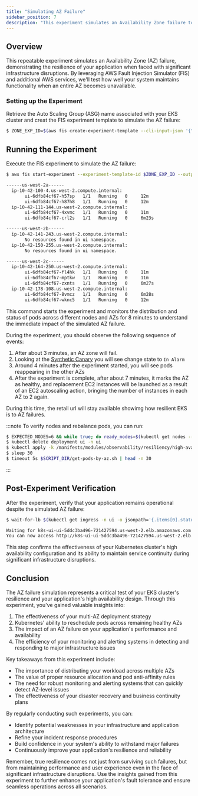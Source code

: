 ```yaml
---
title: "Simulating AZ Failure"
sidebar_position: 7
description: "This experiment simulates an Availability Zone failure to test the resilience of your Kubernetes environment hosted on AWS EKS."
---
```


## Overview

This repeatable experiment simulates an Availability Zone (AZ) failure, demonstrating the resilience of your application when faced with significant infrastructure disruptions. By leveraging AWS Fault Injection Simulator (FIS) and additional AWS services, we'll test how well your system maintains functionality when an entire AZ becomes unavailable.

### Setting up the Experiment

Retrieve the Auto Scaling Group (ASG) name associated with your EKS cluster and creat the FIS experiment template to simulate the AZ failure:

```bash
$ ZONE_EXP_ID=$(aws fis create-experiment-template --cli-input-json '{"description":"publicdocument-azfailure","targets":{},"actions":{"azfailure":{"actionId":"aws:ssm:start-automation-execution","parameters":{"documentArn":"arn:aws:ssm:us-west-2::document/AWSResilienceHub-SimulateAzOutageInAsgTest_2020-07-23","documentParameters":"{\"AutoScalingGroupName\":\"'$ASG_NAME'\",\"CanaryAlarmName\":\"eks-workshop-canary-alarm\",\"AutomationAssumeRole\":\"'$FIS_ROLE_ARN'\",\"IsRollback\":\"false\",\"TestDurationInMinutes\":\"2\"}","maxDuration":"PT6M"}}},"stopConditions":[{"source":"none"}],"roleArn":"'$FIS_ROLE_ARN'","tags":{"ExperimentSuffix":"'$RANDOM_SUFFIX'"}}' --output json | jq -r '.experimentTemplate.id')
```

## Running the Experiment

Execute the FIS experiment to simulate the AZ failure:

```bash timeout=560 wait=30
$ aws fis start-experiment --experiment-template-id $ZONE_EXP_ID --output json && $SCRIPT_DIR/node-failure.sh && timeout 480s $SCRIPT_DIR/get-pods-by-az.sh

------us-west-2a------
  ip-10-42-100-4.us-west-2.compute.internal:
       ui-6dfb84cf67-h57sp   1/1   Running   0     12m
       ui-6dfb84cf67-h87h8   1/1   Running   0     12m
  ip-10-42-111-144.us-west-2.compute.internal:
       ui-6dfb84cf67-4xvmc   1/1   Running   0     11m
       ui-6dfb84cf67-crl2s   1/1   Running   0     6m23s

------us-west-2b------
  ip-10-42-141-243.us-west-2.compute.internal:
       No resources found in ui namespace.
  ip-10-42-150-255.us-west-2.compute.internal:
       No resources found in ui namespace.

------us-west-2c------
  ip-10-42-164-250.us-west-2.compute.internal:
       ui-6dfb84cf67-fl4hk   1/1   Running   0     11m
       ui-6dfb84cf67-mptkw   1/1   Running   0     11m
       ui-6dfb84cf67-zxnts   1/1   Running   0     6m27s
  ip-10-42-178-108.us-west-2.compute.internal:
       ui-6dfb84cf67-8vmcz   1/1   Running   0     6m28s
       ui-6dfb84cf67-wknc5   1/1   Running   0     12m
```

This command starts the experiment and monitors the distribution and status of pods across different nodes and AZs for 8 minutes to understand the immediate impact of the simulated AZ failure.

During the experiment, you should observe the following sequence of events:

1. After about 3 minutes, an AZ zone will fail.
2. Looking at the [Synthetic Canary](<https://console.aws.amazon.com/cloudwatch/home?region=us-west-2#alarmsV2:alarm/eks-workshop-canary-alarm?~(alarmStateFilter~'ALARM)>) you will see change state to `In Alarm`
3. Around 4 minutes after the experiment started, you will see pods reappearing in the other AZs
4. After the experiment is complete, after about 7 minutes, it marks the AZ as healthy, and replacement EC2 instances will be launched as a result of an EC2 autoscaling action, bringing the number of instances in each AZ to 2 again.

During this time, the retail url will stay available showimg how resilient EKS is to AZ failures.

:::note
To verify nodes and rebalance pods, you can run:

```bash timeout=300 wait=30
$ EXPECTED_NODES=6 && while true; do ready_nodes=$(kubectl get nodes --no-headers | grep " Ready" | wc -l); if [ "$ready_nodes" -eq "$EXPECTED_NODES" ]; then echo "All $EXPECTED_NODES expected nodes are ready."; echo "Listing the ready nodes:"; kubectl get nodes | grep " Ready"; break; else echo "Waiting for all $EXPECTED_NODES nodes to be ready... (Currently $ready_nodes are ready)"; sleep 10; fi; done
$ kubectl delete deployment ui -n ui
$ kubectl apply -k /manifests/modules/observability/resiliency/high-availability/config/
$ sleep 30
$ timeout 5s $SCRIPT_DIR/get-pods-by-az.sh | head -n 30
```

:::

## Post-Experiment Verification

After the experiment, verify that your application remains operational despite the simulated AZ failure:

```bash timeout=900 wait=30
$ wait-for-lb $(kubectl get ingress -n ui -o jsonpath='{.items[0].status.loadBalancer.ingress[0].hostname}')

Waiting for k8s-ui-ui-5ddc3ba496-721427594.us-west-2.elb.amazonaws.com...
You can now access http://k8s-ui-ui-5ddc3ba496-721427594.us-west-2.elb.amazonaws.com
```

This step confirms the effectiveness of your Kubernetes cluster's high availability configuration and its ability to maintain service continuity during significant infrastructure disruptions.

## Conclusion

The AZ failure simulation represents a critical test of your EKS cluster's resilience and your application's high availability design. Through this experiment, you've gained valuable insights into:

1. The effectiveness of your multi-AZ deployment strategy
2. Kubernetes' ability to reschedule pods across remaining healthy AZs
3. The impact of an AZ failure on your application's performance and availability
4. The efficiency of your monitoring and alerting systems in detecting and responding to major infrastructure issues

Key takeaways from this experiment include:

- The importance of distributing your workload across multiple AZs
- The value of proper resource allocation and pod anti-affinity rules
- The need for robust monitoring and alerting systems that can quickly detect AZ-level issues
- The effectiveness of your disaster recovery and business continuity plans

By regularly conducting such experiments, you can:

- Identify potential weaknesses in your infrastructure and application architecture
- Refine your incident response procedures
- Build confidence in your system's ability to withstand major failures
- Continuously improve your application's resilience and reliability

Remember, true resilience comes not just from surviving such failures, but from maintaining performance and user experience even in the face of significant infrastructure disruptions. Use the insights gained from this experiment to further enhance your application's fault tolerance and ensure seamless operations across all scenarios.
